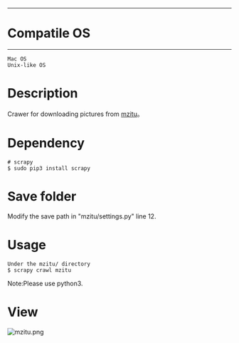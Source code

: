 ---------------
# Compatile OS #
---------------
	Mac OS
	Unix-like OS

# Description #
Crawer for downloading pictures from [mzitu](https://www.mzitu.com/)。

# Dependency #
    # scrapy 
	$ sudo pip3 install scrapy

# Save folder #
   Modify  the save path in "mzitu/settings.py" line 12.

# Usage #
	Under the mzitu/ directory
	$ scrapy crawl mzitu

Note:Please use python3.

# View #

![mzitu.png](https://i.loli.net/2020/01/03/Eyme7fL35HGQbhw.png)
